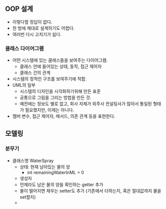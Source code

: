 
## OOP 설계
- 이렇다할 정답이 없다. 
- 한 방에 제대로 설계하기도 어렵다.
- 여러번 다시 고치기가 쉽다.

### 클래스 다이어그램
- 어떤 시스템에 있는 클래스들을 보여주는 다이어그램.
  - 클래스 안에 들어있는 상태, 동작, 접근 제어자
  - 클래스 간의 관계
- 시스템의 정적인 구조를 보여주기에 적합.
- UML의 일부
  - 시스템의 디자인을 시각화하기위해 만든 표준
  - 공통으로 그림을 그리는 방법을 만든 것.
  - 예전에는 정보도 별로 없고, 회사 자체가 외주사 컨설팅사가 많아서 통일된 형태가 필요했지만, 이제는 아니다.
- 멤버 변수, 접근 제어자, 메서드, 의존 관계 등을 표현한다.

## 모델링
### 분무기
- 클래스명 WaterSpray
  - 상태: 현재 남아있는 물의 양
    - int remainingWaterInML = 0
  - 생성자
  - 언제라도 남은 물의 양을 확인하는 getter 추가
  - 물이 떨어지면 채우는 setter도 추가 (기존에서 더하는지, 혹은 절대값까지 물을 set할지)
  - 
